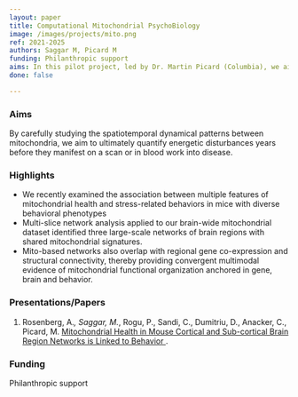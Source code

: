 ```yaml
---
layout: paper
title: Computational Mitochondrial PsychoBiology
image: /images/projects/mito.png
ref: 2021-2025
authors: Saggar M, Picard M
funding: Philanthropic support
aims: In this pilot project, led by Dr. Martin Picard (Columbia), we aim to develop computational methods that can better capture communication dynamics between mitochondria.
done: false

---
```


### Aims
By carefully studying the spatiotemporal dynamical patterns between mitochondria, we aim to ultimately quantify energetic disturbances years before they manifest on a scan or in blood work into disease. 


### Highlights
- We recently examined the association between multiple features of mitochondrial health and stress-related behaviors in mice with diverse behavioral phenotypes
- Multi-slice network analysis applied to our brain-wide mitochondrial dataset identified three large-scale networks of brain regions with shared mitochondrial signatures. 
- Mito-based networks also overlap with regional gene co-expression and structural connectivity, thereby providing convergent multimodal evidence of mitochondrial functional organization anchored in gene, brain and behavior.

### Presentations/Papers
1. Rosenberg, A.*, Saggar, M.*, Rogu, P., Sandi, C., Dumitriu, D., Anacker, C., Picard, M. <a href="https://www.biorxiv.org/content/10.1101/2021.06.02.446767v1"> Mitochondrial Health in Mouse Cortical and Sub-cortical Brain Region Networks is Linked to Behavior </a>. 


### Funding
Philanthropic support